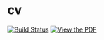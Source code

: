 # cv
[![Build Status](https://travis-ci.org/rodluger/cv.svg?branch=master)](https://travis-ci.org/rodluger/cv)
[![View the PDF](https://img.shields.io/badge/cv-pdf-blue.svg)](https://github.com/rodluger/cv/raw/pdf/cv.pdf)
